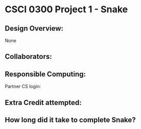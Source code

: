 CSCI 0300 Project 1 - Snake
===========================

## Design Overview:
None

## Collaborators:

## Responsible Computing:
Partner CS login:

## Extra Credit attempted:

## How long did it take to complete Snake?

<!-- Enter an approximate number of hours that you spent actively working on the project. -->
